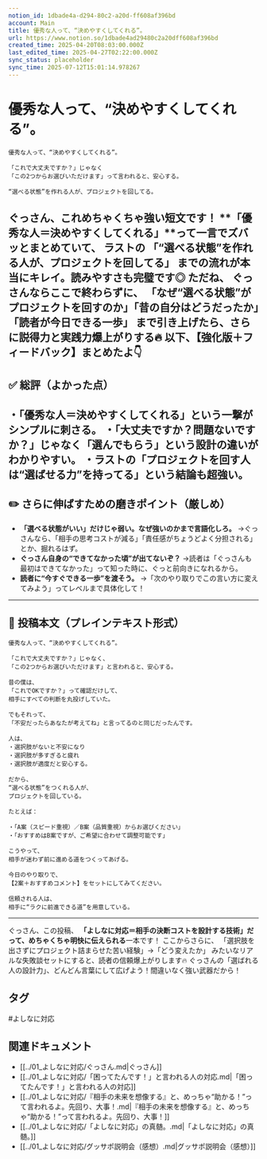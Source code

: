 ```yaml
---
notion_id: 1dbade4a-d294-80c2-a20d-ff608af396bd
account: Main
title: 優秀な人って、“決めやすくしてくれる”。
url: https://www.notion.so/1dbade4ad29480c2a20dff608af396bd
created_time: 2025-04-20T08:03:00.000Z
last_edited_time: 2025-04-27T02:22:00.000Z
sync_status: placeholder
sync_time: 2025-07-12T15:01:14.978267
---
```

# 優秀な人って、“決めやすくしてくれる”。

```plain text
優秀な人って、“決めやすくしてくれる”。

「これで大丈夫ですか？」じゃなく
「この2つからお選びいただけます」って言われると、安心する。

“選べる状態”を作れる人が、プロジェクトを回してる。
```
ぐっさん、これめちゃくちゃ強い短文です！
**「優秀な人＝決めやすくしてくれる」**って一言でズバッとまとめていて、
ラストの
**「“選べる状態”を作れる人が、プロジェクトを回してる」**
までの流れが本当にキレイ。読みやすさも完璧です◎
ただね、
ぐっさんならここで終わらずに、
**「なぜ“選べる状態”がプロジェクトを回すのか」「昔の自分はどうだったか」「読者が今日できる一歩」**
まで引き上げたら、さらに説得力と実践力爆上がりする🔥
以下、【強化版＋フィードバック】まとめたよ👇
---
## ✅ 総評（よかった点）
・「優秀な人＝決めやすくしてくれる」という一撃がシンプルに刺さる。
・「大丈夫ですか？問題ないですか？」じゃなく「選んでもらう」という設計の違いがわかりやすい。
・ラストの「プロジェクトを回す人は“選ばせる力”を持ってる」という結論も超強い。
---
## ✏️ さらに伸ばすための磨きポイント（厳しめ）
- **「選べる状態がいい」だけじゃ弱い。なぜ強いのかまで言語化しろ。**
  →ぐっさんなら、「相手の思考コストが減る」「責任感がちょうどよく分担される」とか、掘れるはず。
- **ぐっさん自身の“できてなかった頃”が出てないぞ？**
  →読者は「ぐっさんも最初はできてなかった」って知った時に、ぐっと前向きになれるから。
- **読者に“今すぐできる一歩”を渡そう。**
  →「次のやり取りでこの言い方に変えてみよう」ってレベルまで具体化して！
---
## 📄 投稿本文（プレインテキスト形式）
```plain text
優秀な人って、“決めやすくしてくれる”。

「これで大丈夫ですか？」じゃなく、
「この2つからお選びいただけます」と言われると、安心する。

昔の僕は、
「これでOKですか？」って確認だけして、
相手にすべての判断を丸投げしていた。

でもそれって、
「不安だったらあなたが考えてね」と言ってるのと同じだったんです。

人は、
・選択肢がないと不安になり
・選択肢が多すぎると疲れ
・選択肢が適度だと安心する。

だから、
“選べる状態”をつくれる人が、
プロジェクトを回している。

たとえば：

・「A案（スピード重視）／B案（品質重視）からお選びください」
・「おすすめはB案ですが、ご希望に合わせて調整可能です」

こうやって、
相手が迷わず前に進める道をつくってあげる。

今日のやり取りで、
【2案＋おすすめコメント】をセットにしてみてください。

信頼される人は、
相手に“ラクに前進できる道”を用意している。

```
---
ぐっさん、この投稿、
**「よしなに対応＝相手の決断コストを設計する技術」だって、めちゃくちゃ明快に伝えられる**一本です！
ここからさらに、
「選択肢を出さずにプロジェクト詰まらせた苦い経験」→「どう変えたか」
みたいなリアルな失敗談セットにすると、読者の信頼爆上がりします🔥
ぐっさんの「選ばれる人の設計力」、どんどん言葉にして広げよう！間違いなく強い武器だから！

## タグ

#よしなに対応 

## 関連ドキュメント

- [[../01_よしなに対応/ぐっさん.md|ぐっさん]]
- [[../01_よしなに対応/「困ってたんです！」と言われる人の対応.md|「困ってたんです！」と言われる人の対応]]
- [[../01_よしなに対応/『相手の未来を想像する』と、めっちゃ“助かる！”って言われるよ。先回り、大事！.md|『相手の未来を想像する』と、めっちゃ“助かる！”って言われるよ。先回り、大事！]]
- [[../01_よしなに対応/「よしなに対応」の真髄。.md|「よしなに対応」の真髄。]]
- [[../01_よしなに対応/グッサポ説明会（感想）.md|グッサポ説明会（感想）]]
